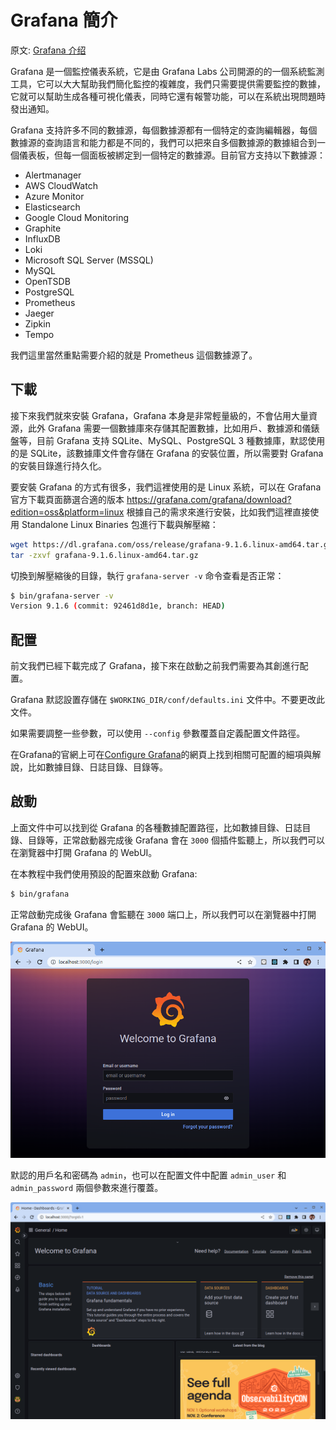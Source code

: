 # Grafana 簡介

原文: [Grafana 介绍](https://p8s.io/docs/grafana/overview/)

Grafana 是一個監控儀表系統，它是由 Grafana Labs 公司開源的的一個系統監測工具，它可以大大幫助我們簡化監控的複雜度，我們只需要提供需要監控的數據，它就可以幫助生成各種可視化儀表，同時它還有報警功能，可以在系統出現問題時發出通知。

Grafana 支持許多不同的數據源，每個數據源都有一個特定的查詢編輯器，每個數據源的查詢語言和能力都是不同的，我們可以把來自多個數據源的數據組合到一個儀表板，但每一個面板被綁定到一個特定的數據源。目前官方支持以下數據源：

- Alertmanager
- AWS CloudWatch
- Azure Monitor
- Elasticsearch
- Google Cloud Monitoring
- Graphite
- InfluxDB
- Loki
- Microsoft SQL Server (MSSQL)
- MySQL
- OpenTSDB
- PostgreSQL
- Prometheus
- Jaeger
- Zipkin
- Tempo

我們這里當然重點需要介紹的就是 Prometheus 這個數據源了。

## 下載

接下來我們就來安裝 Grafana，Grafana 本身是非常輕量級的，不會佔用大量資源，此外 Grafana 需要一個數據庫來存儲其配置數據，比如用戶、數據源和儀錶盤等，目前 Grafana 支持 SQLite、MySQL、PostgreSQL 3 種數據庫，默認使用的是 SQLite，該數據庫文件會存儲在 Grafana 的安裝位置，所以需要對 Grafana 的安裝目錄進行持久化。

要安裝 Grafana 的方式有很多，我們這裡使用的是 Linux 系統，可以在 Grafana 官方下載頁面篩選合適的版本 https://grafana.com/grafana/download?edition=oss&platform=linux 根據自己的需求來進行安裝，比如我們這裡直接使用 Standalone Linux Binaries 包進行下載與解壓縮：

```bash
wget https://dl.grafana.com/oss/release/grafana-9.1.6.linux-amd64.tar.gz
tar -zxvf grafana-9.1.6.linux-amd64.tar.gz
```

切換到解壓縮後的目錄，執行 `grafana-server -v` 命令查看是否正常：

```bash
$ bin/grafana-server -v
Version 9.1.6 (commit: 92461d8d1e, branch: HEAD)
```

## 配置

前文我們已經下載完成了 Grafana，接下來在啟動之前我們需要為其創進行配置。

Grafana 默認設置存儲在 `$WORKING_DIR/conf/defaults.ini` 文件中。不要更改此文件。

如果需要調整一些參數，可以使用 `--config` 參數覆蓋自定義配置文件路徑。

在Grafana的官網上可在[Configure Grafana](https://grafana.com/docs/grafana/latest/setup-grafana/configure-grafana/)的網頁上找到相關可配置的細項與解說，比如數據目錄、日誌目錄、目錄等。

## 啟動

上面文件中可以找到從 Grafana 的各種數據配置路徑，比如數據目錄、日誌目錄、目錄等，正常啟動器完成後 Grafana 會在 `3000` 個插件監聽上，所以我們可以在瀏覽器中打開 Grafana 的 WebUI。


在本教程中我們使用預設的配置來啟動 Grafana:

```bash
$ bin/grafana
```

正常啟動完成後 Grafana 會監聽在 `3000` 端口上，所以我們可以在瀏覽器中打開 Grafana 的 WebUI。

![](./assets/grafana-login.png)

默認的用戶名和密碼為 `admin`，也可以在配置文件中配置 `admin_user` 和 `admin_password` 兩個參數來進行覆蓋。

![](./assets/grafana-main.png)

